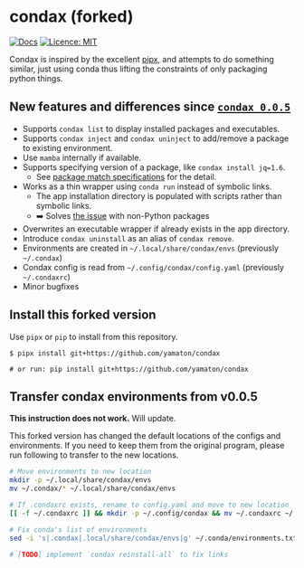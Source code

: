 # condax (forked)

[![Docs](https://img.shields.io/badge/docs-mkdocs-informational)](https://mariusvniekerk.github.com/condax)
[![Licence: MIT](https://img.shields.io/github/license/mariusvniekerk/condax)](https://github.com/mariusvniekerk/condax/blob/master/LICENSE-MIT)

Condax is inspired by the excellent [pipx](https://github.com/pipxproject/pipx), and attempts to do something similar, just using conda thus lifting the constraints of only packaging python things.


## New features and differences since [`condax 0.0.5`](https://github.com/mariusvniekerk/condax/)

- Supports `condax list` to display installed packages and executables.
- Supports `condax inject` and `condax uninject` to add/remove a package to existing environment.
- Use `mamba` internally if available.
- Supports specifying version of a package, like `condax install jq=1.6`.
    - See [package match specifications](https://docs.conda.io/projects/conda/en/latest/user-guide/concepts/pkg-specs.html#package-match-specifications) for the detail.
- Works as a thin wrapper using `conda run` instead of symbolic links.
    - The app installation directory is populated with scripts rather than symbolic links.
    - ➡️ Solves [the issue](https://github.com/mariusvniekerk/condax/issues/13) with non-Python packages
- Overwrites an executable wrapper if already exists in the app directory.
- Introduce `condax uninstall` as an alias of `condax remove`.
- Environments are created in `~/.local/share/condax/envs` (previously `~/.condax`)
- Condax config is read from `~/.config/condax/config.yaml` (previously `~/.condaxrc`)
- Minor bugfixes


## Install this forked version

Use `pipx` or `pip` to install from this repository.

```
$ pipx install git+https://github.com/yamaton/condax

# or run: pip install git+https://github.com/yamaton/condax
```

## Transfer condax environments from v0.0.5

**This instruction does not work.** Will update.

This forked version has changed the default locations of the configs and environments. If you need to keep them from the original program, please run following to transfer to the new locations.

```bash
# Move environments to new location
mkdir -p ~/.local/share/condax/envs
mv ~/.condax/* ~/.local/share/condax/envs

# If .condaxrc exists, rename to config.yaml and move to new location
[[ -f ~/.condaxrc ]] && mkdir -p ~/.config/condax && mv ~/.condaxrc ~/.config/condax/config.yaml

# Fix conda's list of environments
sed -i 's|.condax|.local/share/condax/envs|g' ~/.conda/environments.txt

# [TODO] implement `condax reinstall-all` to fix links
```
